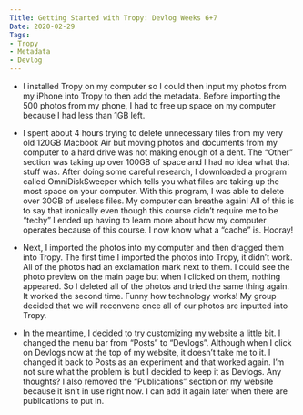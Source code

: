 ```yaml
---
Title: Getting Started with Tropy: Devlog Weeks 6+7
Date: 2020-02-29
Tags:
- Tropy
- Metadata
- Devlog
---
```


+ I installed Tropy on my computer so I could then input my photos from my iPhone into Tropy to then add the metadata. Before importing the 500 photos from my phone, I had to free up space on my computer because I had less than 1GB left.

+ I spent about 4 hours trying to delete unnecessary files from my very old 120GB Macbook Air but moving photos and documents from my computer to a hard drive   was not making enough of a dent. The “Other” section was taking up over 100GB of space and I had no idea what that stuff was. After doing some careful research, I downloaded a program called OmniDiskSweeper which tells you what files are taking up the most space on your computer. With this program, I was able to delete over 30GB of useless files. My computer can breathe again! All of this is to say that ironically even though this course didn’t require me to be “techy” I ended up having to learn more about how my computer operates because of this course. I now know what a “cache” is. Hooray! 

+ Next, I imported the photos into my computer and then dragged them into Tropy. The first time I imported the photos into Tropy, it didn’t work. All of the photos had an exclamation mark next to them. I could see the photo preview on the main page but when I clicked on them, nothing appeared. So I deleted all of the photos and tried the same thing again. It worked the second time. Funny how technology works! My group decided that we will reconvene once all of our photos are inputted into Tropy.

+ In the meantime, I decided to try customizing my website a little bit. I changed the menu bar from “Posts” to “Devlogs”. Although when I click on Devlogs now at the top of my website, it doesn’t take me to it. I changed it back to Posts as an experiment and that worked again. I’m not sure what the problem is but I decided to keep it as Devlogs. Any thoughts? I also removed the “Publications” section on my website because it isn’t in use right now. I can add it again later when there are publications to put in. 
